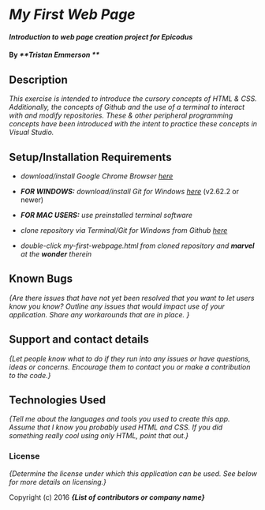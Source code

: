 
# _My First Web Page_

  

#### _Introduction to web page creation project for Epicodus_	

  

#### By _**Tristan Emmerson **_

  

## Description

  

_This exercise is intended to introduce the cursory concepts of HTML & CSS. Additionally, the concepts of Github and the use of a terminal to interact with and modify repositories. These & other peripheral programming concepts have been introduced with the intent to practice these concepts in Visual Studio._



## Setup/Installation Requirements

  

*  _download/install Google Chrome Browser [here](https://www.google.com/chrome/)_

*  _**FOR WINDOWS:** download/install Git for Windows [here](https://gitforwindows.org/)_ (v2.62.2 or newer)

*  _**FOR MAC USERS:** use preinstalled terminal software_

*  _clone repository via Terminal/Git for Windows from Github [here](https://github.com/tmemmerson/my-first-webpage.git)_

*  _double-click my-first-webpage.html from cloned repository and **marvel** at the **wonder** therein_

  

## Known Bugs

  

_{Are there issues that have not yet been resolved that you want to let users know you know? Outline any issues that would impact use of your application. Share any workarounds that are in place. }_

  

## Support and contact details

  

_{Let people know what to do if they run into any issues or have questions, ideas or concerns. Encourage them to contact you or make a contribution to the code.}_

  

## Technologies Used

  

_{Tell me about the languages and tools you used to create this app. Assume that I know you probably used HTML and CSS. If you did something really cool using only HTML, point that out.}_

  

### License

  

*{Determine the license under which this application can be used. See below for more details on licensing.}*

  

Copyright (c) 2016 **_{List of contributors or company name}_**